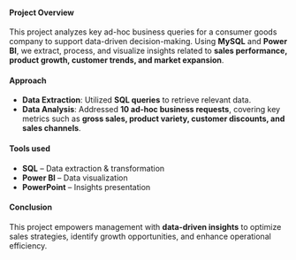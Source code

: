 #### **Project Overview**  
This project analyzes key ad-hoc business queries for a consumer goods company to support data-driven decision-making. Using **MySQL** and **Power BI**, we extract, process, and visualize insights related to **sales performance, product growth, customer trends, and market expansion**.  

#### **Approach**  
- **Data Extraction**: Utilized **SQL queries** to retrieve relevant data.  
- **Data Analysis**: Addressed **10 ad-hoc business requests**, covering key metrics such as **gross sales, product variety, customer discounts, and sales channels**.  

#### **Tools used**  
- **SQL** – Data extraction & transformation  
- **Power BI** – Data visualization
- **PowerPoint** – Insights presentation  

#### **Conclusion**  
This project empowers management with **data-driven insights** to optimize sales strategies, identify growth opportunities, and enhance operational efficiency.  

